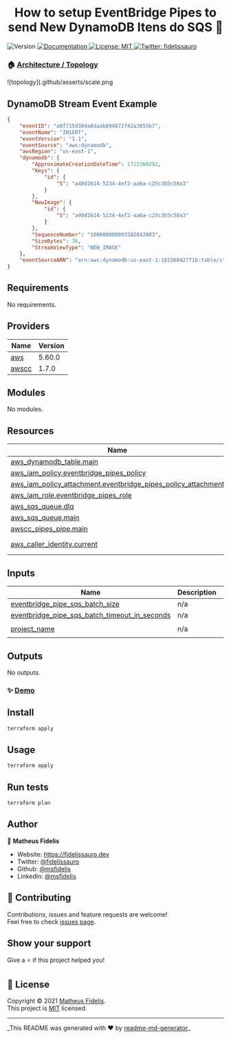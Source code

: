 <!-- BEGIN_TF_DOCS -->
<h1 align="center">How to setup EventBridge Pipes to send New DynamoDB Itens do SQS 👋</h1>
<p>
  <img alt="Version" src="https://img.shields.io/badge/version-v0.0.1-blue.svg?cacheSeconds=2592000" />
  <a href="/" target="\_blank">
    <img alt="Documentation" src="https://img.shields.io/badge/documentation-yes-brightgreen.svg" />
  </a>
  <a href="/LICENSE " target="\_blank">
    <img alt="License: MIT" src="https://img.shields.io/badge/License-MIT-yellow.svg" />
  </a>
  <a href="https://twitter.com/fidelissauro" target="\_blank">
    <img alt="Twitter: fidelissauro" src="https://img.shields.io/twitter/follow/fidelissauro.svg?style=social" />
  </a>
</p>

### 🏠 [Architecture / Topology](/)

![topology](.github/asserts/scale.png
## DynamoDB Stream Event Example

```json
{
    "eventID": "a8f715d304a8daab894872742a3855b7",
    "eventName": "INSERT",
    "eventVersion": "1.1",
    "eventSource": "aws:dynamodb",
    "awsRegion": "us-east-1",
    "dynamodb": {
        "ApproximateCreationDateTime": 1722360292,
        "Keys": {
            "id": {
                "S": "a40d1614-5234-4ef2-aa6a-c25c3b5c58a3"
            }
        },
        "NewImage": {
            "id": {
                "S": "a40d1614-5234-4ef2-aa6a-c25c3b5c58a3"
            }
        },
        "SequenceNumber": "100000000093582842803",
        "SizeBytes": 76,
        "StreamViewType": "NEW_IMAGE"
    },
    "eventSourceARN": "arn:aws:dynamodb:us-east-1:181560427716:table/stream-pipe/stream/2024-07-30T17:20:48.118"
}
```

## Requirements

No requirements.

## Providers

| Name | Version |
|------|---------|
| <a name="provider_aws"></a> [aws](#provider\_aws) | 5.60.0 |
| <a name="provider_awscc"></a> [awscc](#provider\_awscc) | 1.7.0 |

## Modules

No modules.

## Resources

| Name | Type |
|------|------|
| [aws_dynamodb_table.main](https://registry.terraform.io/providers/hashicorp/aws/latest/docs/resources/dynamodb_table) | resource |
| [aws_iam_policy.eventbridge_pipes_policy](https://registry.terraform.io/providers/hashicorp/aws/latest/docs/resources/iam_policy) | resource |
| [aws_iam_policy_attachment.eventbridge_pipes_policy_attachment](https://registry.terraform.io/providers/hashicorp/aws/latest/docs/resources/iam_policy_attachment) | resource |
| [aws_iam_role.eventbridge_pipes_role](https://registry.terraform.io/providers/hashicorp/aws/latest/docs/resources/iam_role) | resource |
| [aws_sqs_queue.dlq](https://registry.terraform.io/providers/hashicorp/aws/latest/docs/resources/sqs_queue) | resource |
| [aws_sqs_queue.main](https://registry.terraform.io/providers/hashicorp/aws/latest/docs/resources/sqs_queue) | resource |
| [awscc_pipes_pipe.main](https://registry.terraform.io/providers/hashicorp/awscc/latest/docs/resources/pipes_pipe) | resource |
| [aws_caller_identity.current](https://registry.terraform.io/providers/hashicorp/aws/latest/docs/data-sources/caller_identity) | data source |

## Inputs

| Name | Description | Type | Default | Required |
|------|-------------|------|---------|:--------:|
| <a name="input_eventbridge_pipe_sqs_batch_size"></a> [eventbridge\_pipe\_sqs\_batch\_size](#input\_eventbridge\_pipe\_sqs\_batch\_size) | n/a | `number` | `10` | no |
| <a name="input_eventbridge_pipe_sqs_batch_timeout_in_seconds"></a> [eventbridge\_pipe\_sqs\_batch\_timeout\_in\_seconds](#input\_eventbridge\_pipe\_sqs\_batch\_timeout\_in\_seconds) | n/a | `number` | `10` | no |
| <a name="input_project_name"></a> [project\_name](#input\_project\_name) | n/a | `string` | `"stream-pipe"` | no |

## Outputs

No outputs.

### ✨ [Demo](/)

## Install

```sh
terraform apply
```

## Usage

```sh
terraform apply
```

## Run tests

```sh
terraform plan
```

## Author

👤 **Matheus Fidelis**

* Website: https://fidelissauro.dev
* Twitter: [@fidelissauro](https://twitter.com/fidelissauro)
* Github: [@msfidelis](https://github.com/msfidelis)
* LinkedIn: [@msfidelis](https://linkedin.com/in/msfidelis)

## 🤝 Contributing

Contributions, issues and feature requests are welcome!<br />Feel free to check [issues page](/issues).

## Show your support

Give a ⭐️ if this project helped you!

## 📝 License

Copyright © 2021 [Matheus Fidelis](https://github.com/msfidelis).<br />
This project is [MIT](/LICENSE ) licensed.

***
\_This README was generated with ❤️ by [readme-md-generator](https://github.com/kefranabg/readme-md-generator)\_
<!-- END_TF_DOCS -->